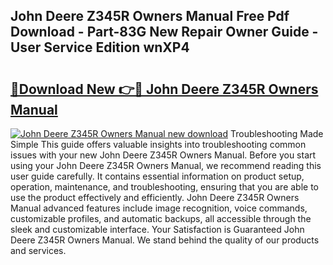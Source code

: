 ## John Deere Z345R Owners Manual Free Pdf Download - Part-83G New Repair Owner Guide - User Service Edition wnXP4

# <h2><a href="http://bc91566.oget.top/?id=John+Deere+Z345R+Owners+Manual">🔗Download New 👉🔴 John Deere Z345R Owners Manual</a></h2>

[![John Deere Z345R Owners Manual new download](https://i.imgur.com/5g1atiW.png)](http://bc91566.oget.top/?id=John+Deere+Z345R+Owners+Manual)
Troubleshooting Made Simple This guide offers valuable insights into troubleshooting common issues with your new John Deere Z345R Owners Manual. Before you start using your John Deere Z345R Owners Manual, we recommend reading this user guide carefully. It contains essential information on product setup, operation, maintenance, and troubleshooting, ensuring that you are able to use the product effectively and efficiently. John Deere Z345R Owners Manual advanced features include image recognition, voice commands, customizable profiles, and automatic backups, all accessible through the sleek and customizable interface. Your Satisfaction is Guaranteed John Deere Z345R Owners Manual. We stand behind the quality of our products and services.
